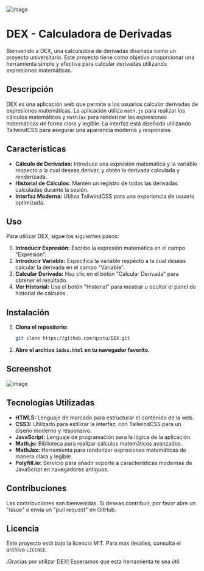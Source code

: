 ![image](https://github.com/qzxtu/DEX/assets/69091361/0c7a8c86-c36c-4dd7-a8bd-758c34d8841c)

# DEX - Calculadora de Derivadas

Bienvenido a DEX, una calculadora de derivadas diseñada como un proyecto universitario. Este proyecto tiene como objetivo proporcionar una herramienta simple y efectiva para calcular derivadas utilizando expresiones matemáticas.

## Descripción

DEX es una aplicación web que permite a los usuarios calcular derivadas de expresiones matemáticas. La aplicación utiliza `math.js` para realizar los cálculos matemáticos y `MathJax` para renderizar las expresiones matemáticas de forma clara y legible. La interfaz está diseñada utilizando TailwindCSS para asegurar una apariencia moderna y responsiva.

## Características

- **Cálculo de Derivadas:** Introduce una expresión matemática y la variable respecto a la cual deseas derivar, y obtén la derivada calculada y renderizada.
- **Historial de Cálculos:** Mantén un registro de todas las derivadas calculadas durante la sesión.
- **Interfaz Moderna:** Utiliza TailwindCSS para una experiencia de usuario optimizada.

## Uso

Para utilizar DEX, sigue los siguientes pasos:

1. **Introducir Expresión:** Escribe la expresión matemática en el campo "Expresión".
2. **Introducir Variable:** Especifica la variable respecto a la cual deseas calcular la derivada en el campo "Variable".
3. **Calcular Derivada:** Haz clic en el botón "Calcular Derivada" para obtener el resultado.
4. **Ver Historial:** Usa el botón "Historial" para mostrar u ocultar el panel de historial de cálculos.

## Instalación

1. **Clona el repositorio:**
    ```sh
    git clone https://github.com/qzxtu/DEX.git
    ```

2. **Abre el archivo `index.html` en tu navegador favorito.**

## Screenshot

![image](https://github.com/qzxtu/DEX/assets/69091361/528dabf8-b808-4c4c-a849-b17eb3a8f13d)

## Tecnologías Utilizadas

- **HTML5:** Lenguaje de marcado para estructurar el contenido de la web.
- **CSS3:** Utilizado para estilizar la interfaz, con TailwindCSS para un diseño moderno y responsivo.
- **JavaScript:** Lenguaje de programación para la lógica de la aplicación.
- **Math.js:** Biblioteca para realizar cálculos matemáticos avanzados.
- **MathJax:** Herramienta para renderizar expresiones matemáticas de manera clara y legible.
- **Polyfill.io:** Servicio para añadir soporte a características modernas de JavaScript en navegadores antiguos.

## Contribuciones

Las contribuciones son bienvenidas. Si deseas contribuir, por favor abre un "issue" o envía un "pull request" en GitHub.

## Licencia

Este proyecto está bajo la licencia MIT. Para más detalles, consulta el archivo `LICENSE`.

¡Gracias por utilizar DEX! Esperamos que esta herramienta te sea útil.
